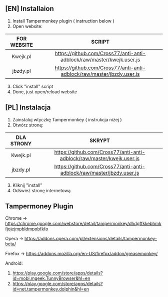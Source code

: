 ## [EN] Installaion
1. Install Tampermonkey plugin ( instruction below )
2. Open website:

| FOR WEBSITE | SCRIPT |
|:-----------------:|:------------------------------:|
|Kwejk.pl | https://github.com/Cross77/anti-anti-adblock/raw/master/kwejk.user.js |
|jbzdy.pl | https://github.com/Cross77/anti-anti-adblock/raw/master/jbzdy.user.js |

3. Click "install" script
4. Done, just open/reload website

## [PL] Instalacja
1. Zainstaluj wtyczkę Tampermonkey ( instrukcja niżej )
2. Otwórz stronę:

| DLA STRONY | SKRYPT |
|:-----------------:|:------------------------------:|
|Kwejk.pl | https://github.com/Cross77/anti-anti-adblock/raw/master/kwejk.user.js |
|jbzdy.pl | https://github.com/Cross77/anti-anti-adblock/raw/master/jbzdy.user.js |


3. Kliknij "install"
4. Odśwież stronę internetową

## Tampermoney Plugin
Chrome -> https://chrome.google.com/webstore/detail/tampermonkey/dhdgffkkebhmkfjojejmpbldmpobfkfo

Opera -> https://addons.opera.com/pl/extensions/details/tampermonkey-beta/

Firefox -> https://addons.mozilla.org/en-US/firefox/addon/greasemonkey/

Android:
1. https://play.google.com/store/apps/details?id=mobi.mgeek.TunnyBrowser&hl=en
2. https://play.google.com/store/apps/details?id=net.tampermonkey.dolphin&hl=en
